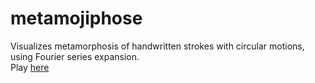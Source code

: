 # metamojiphose
Visualizes metamorphosis of handwritten strokes with circular motions, using Fourier series expansion.  
Play [here](https://satoken912.github.io/metamojiphose/)
